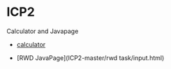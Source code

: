 # ICP2
Calculator and Javapage

* [calculator](ICP2-master/Calculator/Sources/index.html)

* [RWD JavaPage](ICP2-master/rwd task/input.html)
